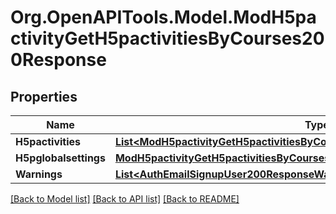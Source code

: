 # Org.OpenAPITools.Model.ModH5pactivityGetH5pactivitiesByCourses200Response

## Properties

Name | Type | Description | Notes
------------ | ------------- | ------------- | -------------
**H5pactivities** | [**List&lt;ModH5pactivityGetH5pactivitiesByCourses200ResponseH5pactivitiesInner&gt;**](ModH5pactivityGetH5pactivitiesByCourses200ResponseH5pactivitiesInner.md) |  | 
**H5pglobalsettings** | [**ModH5pactivityGetH5pactivitiesByCourses200ResponseH5pglobalsettings**](ModH5pactivityGetH5pactivitiesByCourses200ResponseH5pglobalsettings.md) |  | [optional] 
**Warnings** | [**List&lt;AuthEmailSignupUser200ResponseWarningsInner&gt;**](AuthEmailSignupUser200ResponseWarningsInner.md) |  | [optional] 

[[Back to Model list]](../README.md#documentation-for-models) [[Back to API list]](../README.md#documentation-for-api-endpoints) [[Back to README]](../README.md)

